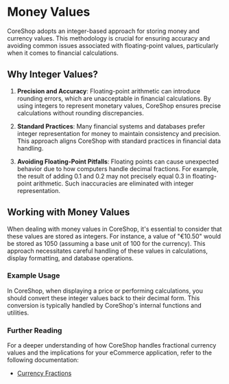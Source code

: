 # Money Values

CoreShop adopts an integer-based approach for storing money and currency values. This methodology is crucial for
ensuring accuracy and avoiding common issues associated with floating-point values, particularly when it comes to
financial calculations.

## Why Integer Values?

1. **Precision and Accuracy**: Floating-point arithmetic can introduce rounding errors, which are unacceptable in
   financial calculations. By using integers to represent monetary values, CoreShop ensures precise calculations without
   rounding discrepancies.

2. **Standard Practices**: Many financial systems and databases prefer integer representation for money to maintain
   consistency and precision. This approach aligns CoreShop with standard practices in financial data handling.

3. **Avoiding Floating-Point Pitfalls**: Floating points can cause unexpected behavior due to how computers handle
   decimal fractions. For example, the result of adding 0.1 and 0.2 may not precisely equal 0.3 in floating-point
   arithmetic. Such inaccuracies are eliminated with integer representation.

## Working with Money Values

When dealing with money values in CoreShop, it's essential to consider that these values are stored as integers. For
instance, a value of "€10.50" would be stored as 1050 (assuming a base unit of 100 for the currency). This approach
necessitates careful handling of these values in calculations, display formatting, and database operations.

### Example Usage

In CoreShop, when displaying a price or performing calculations, you should convert these integer values back to their
decimal form. This conversion is typically handled by CoreShop's internal functions and utilities.

### Further Reading

For a deeper understanding of how CoreShop handles fractional currency values and the implications for your eCommerce
application, refer to the following documentation:

- [Currency Fractions](../20_Currency_Fractions/index.md)

